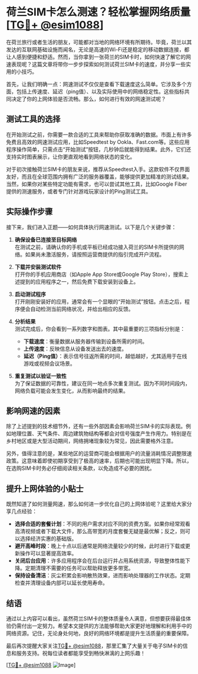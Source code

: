 # 荷兰SIM卡怎么测速？轻松掌握网络质量[[TG💪+ @esim1088](https://t.me/s/esim1088)]

在荷兰旅行或者生活的朋友，可能都对当地的网络环境有所期待。毕竟，荷兰以其发达的互联网基础设施而闻名，无论是高速的Wi-Fi还是稳定的移动数据连接，都让人感到便捷和舒适。然而，当你拿到一张荷兰的SIM卡时，如何快速了解它的网速表现呢？这篇文章将带你一步步探索如何测试荷兰SIM卡的速度，并分享一些实用的小技巧。

首先，让我们明确一点：网速测试不仅仅是查看下载速度这么简单。它涉及多个方面，包括上传速度、延迟（ping值）、以及实际使用中的网络稳定性。这些指标共同决定了你的上网体验是否流畅。那么，如何进行有效的网速测试呢？

## 测试工具的选择

在开始测试之前，你需要一款合适的工具来帮助你获取准确的数据。市面上有许多免费且高效的网速测试应用，比如Speedtest by Ookla、Fast.com等。这些应用程序操作简单，只需点击“开始测试”按钮，几秒钟后就能得到结果。此外，它们还支持实时图表展示，让你更直观地看到网络状态的变化。

对于初次接触荷兰SIM卡的朋友来说，推荐从Speedtest入手。这款软件不仅界面友好，而且在全球范围内拥有广泛的服务器覆盖，能够提供更加精准的测试结果。当然，如果你对某些特定功能有需求，也可以尝试其他工具，比如Google Fiber提供的测速服务，或者专门针对游戏玩家设计的Ping测试工具。

## 实际操作步骤

接下来，我们进入正题——如何具体执行网速测试。以下是几个关键步骤：

1. **确保设备已连接至目标网络**  
   在测试之前，请确认你的手机或平板已经成功接入荷兰的SIM卡所提供的网络。如果尚未激活服务，请按照运营商提供的指引完成开户流程。

2. **下载并安装测试软件**  
   打开你的手机应用商店（如Apple App Store或Google Play Store），搜索上述提到的应用程序之一，然后免费下载安装到设备上。

3. **启动测试程序**  
   打开刚刚安装好的应用，通常会有一个显眼的“开始测试”按钮。点击之后，程序便会自动检测当前网络状况，并给出相应的反馈。

4. **分析结果**  
   测试完成后，你会看到一系列数字和图表。其中最重要的三项指标分别是：
   - **下载速度**：衡量数据从服务器传输到设备所需的时间。
   - **上传速度**：反映信息从设备发送出去的速度。
   - **延迟（Ping值）**：表示信号往返所需的时间，越低越好，尤其适用于在线游戏或视频会议场景。

5. **重复测试以验证一致性**  
   为了保证数据的可靠性，建议在同一地点多次重复测试。因为不同时间段内，网络负载可能会发生变化，从而影响最终的结果。

## 影响网速的因素

除了上述提到的技术细节外，还有一些外部因素会影响荷兰SIM卡的实际表现。例如地理位置、天气条件、周边建筑物结构等都会对信号强度产生作用力。特别是在乡村地区或是大型活动期间，网络拥堵现象较为常见，因此需要格外注意。

另外，值得注意的是，某些地区的运营商可能会根据用户的流量消耗情况调整限速政策。这意味着即使初期享受到了极高的速率，后期也可能出现明显下降。所以，在选购SIM卡时务必仔细阅读相关条款，以免造成不必要的困扰。

## 提升上网体验的小贴士

既然知道了如何测量网速，那么如何进一步优化自己的上网体验呢？这里给大家分享几点经验：

- **选择合适的套餐计划**：不同的用户需求对应不同的资费方案。如果你经常观看高清视频或者下载大文件，那么高带宽的月度套餐无疑是最优解；反之，则可以选择经济实惠的基础版。
- **避开高峰时段**：晚上十点以后通常是网络流量较少的时候，此时进行下载或更新操作可以显著提高效率。
- **关闭后台应用**：许多应用程序会在后台运行并占用系统资源，导致整体性能下降。定期清理不需要的任务可以帮助释放更多带宽。
- **保持设备清洁**：灰尘积累会影响散热效果，进而影响处理器的工作状态。定期检查并清理设备内部可以延长使用寿命。

## 结语

通过以上内容可以看出，虽然荷兰SIM卡的整体质量令人满意，但想要获得最佳体验仍需付出一定努力。希望本文提供的方法能够帮助大家更好地理解和利用手中的网络资源。记住，无论身处何地，良好的网络环境都是提升生活质量的重要保障。

最后再次提醒大家关注[TG💪+ @esim1088](https://t.me/s/esim1088)，那里汇集了大量关于电子SIM卡的信息和服务支持。祝每位读者都能享受到畅快淋漓的上网乐趣！

[[TG💪+ @esim1088](https://t.me/s/esim1088) ![Image](https://i.postimg.cc/4NQfJmqS/Snipaste-2025-05-13-00-14-12.png)]